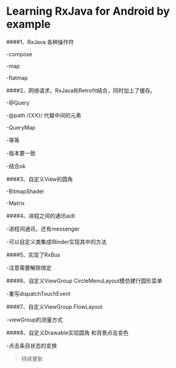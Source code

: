 Learning RxJava for Android by example
==============

####1、RxJava 各种操作符

-compose

-map

-flatmap


####2、网络请求，RxJava和Retrofit结合，同时加上了缓存。

-@Query

-@path /{XX}/  代替中间的元素

-QueryMap

-等等

-版本要一致

-结合ok

####3、自定义View的圆角

-BitmapShader

-Matrix

####4、进程之间的通讯aidl

-进程间通讯，还有messenger

-可以自定义类集成IBinder实现其中的方法

####5、实现了RxBus

-注意需要解除绑定

####6、自定义ViewGroup CircleMenuLayout模仿建行圆形菜单

-重写dispatchTouchEvent

####7、自定义ViewGroup FlowLayout

-viewGroup的测量方式

####8、自定义Drawable实现圆角 和背景点击变色

-点击条目状态的变换


>持续更新
